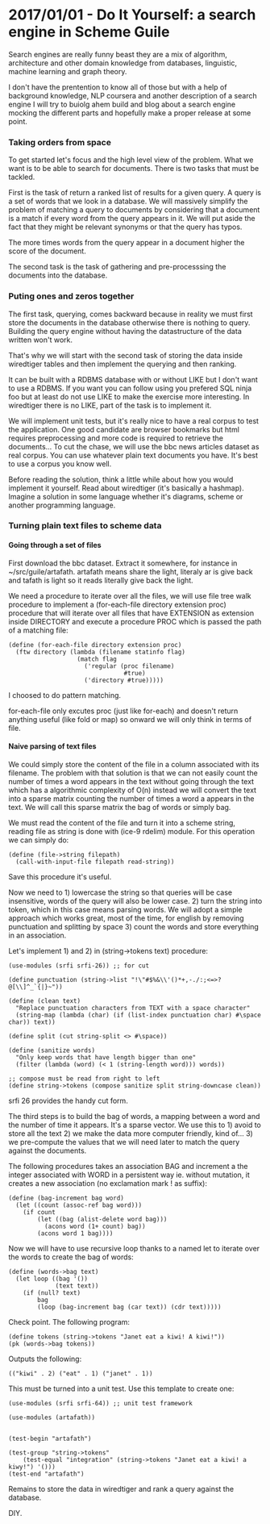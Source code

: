 # 2017/01/01 - Do It Yourself: a search engine in Scheme Guile

Search engines are really funny beast they are a mix of algorithm,
architecture and other domain knowledge from databases, linguistic,
machine learning and graph theory.

I don't have the prentention to know all of those but with a help of
background knowledge, NLP coursera and another description of a search
engine I will try to buiolg ahem build and blog about a search engine
mocking the different parts and hopefully make a proper release at
some point.

### Taking orders from space

To get started let's focus and the high level view of the
problem. What we want is to be able to search for documents. There is
two tasks that must be tackled.

First is the task of return a ranked list of results for a given
query. A query is a set of words that we look in a database. We will
massively simplify the problem of matching a query to documents by
considering that a document is a match if every word from the query
appears in it. We will put aside the fact that they might be relevant
synonyms or that the query has typos.

The more times words from the query appear in a document higher the
score of the document.

The second task is the task of gathering and pre-processsing the
documents into the database.

### Puting ones and zeros together

The first task, querying, comes backward because in reality we must
first store the documents in the database otherwise there is nothing
to query. Building the query engine without having the datastructure
of the data written won't work.

That's why we will start with the second task of storing the data
inside wiredtiger tables and then implement the querying and then
ranking.

It can be built with a RDBMS database with or without LIKE but I don't
want to use a RDBMS. If you want you can follow using you prefered SQL
ninja foo but at least do not use LIKE to make the exercise more
interesting. In wiredtiger there is no LIKE, part of the task is to
implement it.

We will implement unit tests, but it's really nice to have a real
corpus to test the application. One good candidate are browser
bookmarks but html requires preprocessing and more code is required to
retrieve the documents... To cut the chase, we will use the bbc news
articles dataset as real corpus. You can use whatever plain text
documents you have. It's best to use a corpus you know well.

Before reading the solution, think a little while about how you would
implement it yourself. Read about wiredtiger (it's basically a
hashmap). Imagine a solution in some language whether it's diagrams,
scheme or another programming language.

### Turning plain text files to scheme data

#### Going through a set of files

First download the bbc dataset. Extract it somewhere, for instance in
~/src/guile/artafath. artafath means share the light, literaly ar is
give back and tafath is light so it reads literally give back the
light.

We need a procedure to iterate over all the files, we will use file
tree walk procedure to implement a (for-each-file directory extension
proc) procedure that will iterate over all files that have EXTENSION
as extension inside DIRECTORY and execute a procedure PROC which is
passed the path of a matching file:

```
(define (for-each-file directory extension proc)
  (ftw directory (lambda (filename statinfo flag)
                   (match flag
                     ('regular (proc filename)
                                #true)
                     ('directory #true)))))
```

I choosed to do pattern matching.

for-each-file only excutes proc (just like for-each) and doesn't
return anything useful (like fold or map) so onward we will only think
in terms of file.

#### Naive parsing of text files

We could simply store the content of the file in a column associated
with its filename. The problem with that solution is that we can not
easily count the number of times a word appears in the text without
going through the text which has a algorithmic complexity of O(n)
instead we will convert the text into a sparse matrix counting the
number of times a word a appears in the text. We will call this sparse
matrix the bag of words or simply bag.

We must read the content of the file and turn it into a scheme string,
reading file as string is done with (ice-9 rdelim) module. For this
operation we can simply do:

```
(define (file->string filepath)
  (call-with-input-file filepath read-string))
```

Save this procedure it's useful.

Now we need to 1) lowercase the string so that queries will be case
insensitive, words of the query will also be lower case. 2) turn the
string into token, which in this case means parsing words. We will
adopt a simple approach which works great, most of the time, for
english by removing punctuation and splitting by space 3) count the
words and store everything in an association.

Let's implement 1) and 2) in (string->tokens text) procedure:

```
(use-modules (srfi srfi-26)) ;; for cut

(define punctuation (string->list "!\"#$%&\\'()*+,-./:;<=>?@[\\]^_`{|}~"))

(define (clean text)
  "Replace punctuation characters from TEXT with a space character"
  (string-map (lambda (char) (if (list-index punctuation char) #\space char)) text))

(define split (cut string-split <> #\space))

(define (sanitize words)
  "Only keep words that have length bigger than one"
  (filter (lambda (word) (< 1 (string-length word))) words))

;; compose must be read from right to left
(define string->tokens (compose sanitize split string-downcase clean))
```

srfi 26 provides the handy cut form.

The third steps is to build the bag of words, a mapping between a word
and the number of time it appears. It's a sparse vector. We use this
to 1) avoid to store all the text 2) we make the data more computer
friendly, kind of... 3) we pre-compute the values that we will need
later to match the query against the documents.

The following procedures takes an association BAG and increment a the
integer associated with WORD in a persistent way ie. without mutation,
it creates a new association (no exclamation mark ! as suffix):

```
(define (bag-increment bag word)
  (let ((count (assoc-ref bag word)))
    (if count
        (let ((bag (alist-delete word bag)))
          (acons word (1+ count) bag))
        (acons word 1 bag))))
```

Now we will have to use recursive loop thanks to a named let to
iterate over the words to create the bag of words:

```
(define (words->bag text)
  (let loop ((bag '())
             (text text))
    (if (null? text)
        bag
        (loop (bag-increment bag (car text)) (cdr text)))))
```

Check point. The following program:

```
(define tokens (string->tokens "Janet eat a kiwi! A kiwi!"))
(pk (words->bag tokens))
```

Outputs the following:

```
(("kiwi" . 2) ("eat" . 1) ("janet" . 1))
```

This must be turned into a unit test. Use this template to create one:

```
(use-modules (srfi srfi-64)) ;; unit test framework

(use-modules (artafath))


(test-begin "artafath")

(test-group "string->tokens"
    (test-equal "integration" (string->tokens "Janet eat a kiwi! a kiwy!") '()))
(test-end "artafath")
```

Remains to store the data in wiredtiger and rank a query against the database.

DIY.
